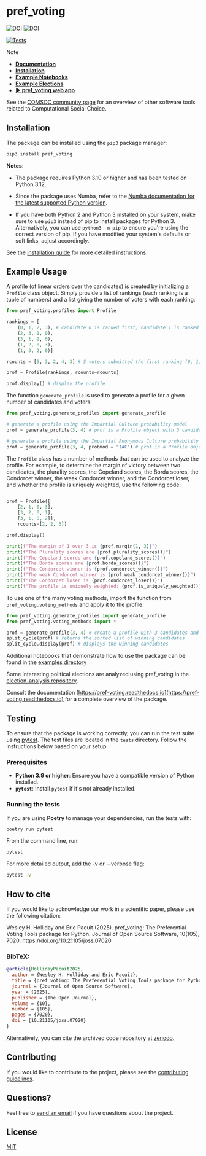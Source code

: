 pref_voting
==========
[![DOI](https://joss.theoj.org/papers/10.21105/joss.07020/status.svg)](https://doi.org/10.21105/joss.07020) [![DOI](https://zenodo.org/badge/578984957.svg)](https://doi.org/10.5281/zenodo.14675583)

[![Tests](https://github.com/voting-tools/pref_voting/actions/workflows/tests.yml/badge.svg)](https://github.com/voting-tools/pref_voting/actions/workflows/tests.yml)


> [!NOTE]
> - [**Documentation**](https://pref-voting.readthedocs.io/)
> - [**Installation**](https://pref-voting.readthedocs.io/en/latest/installation.html)  
> - [**Example Notebooks**](https://github.com/voting-tools/pref_voting/tree/main/examples)  
> - [**Example Elections**](https://github.com/voting-tools/election-analysis)
> - [**► pref_voting web app**](https://pref.tools/pref_voting/)

See the [COMSOC community page](https://comsoc-community.org/tools) for an overview of other software tools related to Computational Social Choice.

## Installation

The package can be installed using the ``pip3`` package manager:

```bash
pip3 install pref_voting
```
**Notes**: 
* The package requires Python 3.10 or higher and has been tested on Python 3.12.

* Since the package uses Numba, refer to the [Numba documentation for the latest supported Python version](https://numba.readthedocs.io/en/stable/user/installing.html#version-support-information).
* If you have both Python 2 and Python 3 installed on your system, make sure to use ``pip3`` instead of pip to install packages for Python 3. Alternatively, you can use ``python3 -m pip`` to ensure you're using the correct version of pip. If you have modified your system's defaults or soft links, adjust accordingly.

See the [installation guide](https://pref-voting.readthedocs.io/en/latest/installation.html) for more detailed instructions.

## Example Usage

A profile (of linear orders over the candidates) is created by initializing a `Profile` class object.  Simply provide a list of rankings (each ranking is a tuple of numbers) and a list giving the number of voters with each ranking:

```python
from pref_voting.profiles import Profile

rankings = [
    (0, 1, 2, 3), # candidate 0 is ranked first, candidate 1 is ranked second, candidate 2 is ranked 3rd, and candidate 3 is ranked last.
    (2, 3, 1, 0), 
    (3, 1, 2, 0), 
    (1, 2, 0, 3), 
    (1, 3, 2, 0)]

rcounts = [5, 3, 2, 4, 3] # 5 voters submitted the first ranking (0, 1, 2, 3), 3 voters submitted the second ranking, and so on.

prof = Profile(rankings, rcounts=rcounts)

prof.display() # display the profile
```

The function `generate_profile` is used to generate a profile for a given number of candidates and voters:  

```python
from pref_voting.generate_profiles import generate_profile

# generate a profile using the Impartial Culture probability model
prof = generate_profile(3, 4) # prof is a Profile object with 3 candidates and 4 voters

# generate a profile using the Impartial Anonymous Culture probability model
prof = generate_profile(3, 4, probmod = "IAC") # prof is a Profile object with 3 candidates and 4 voters 
```

The `Profile` class has a number of methods that can be used to analyze the profile. For example, to determine the margin of victory between two candidates, the plurality scores, the Copeland scores, the Borda scores, the Condorcet winner, the weak Condorcet winner, and the Condorcet loser, and whether the profile is uniquely weighted, use the following code:

```python

prof = Profile([
    [2, 1, 0, 3], 
    [3, 2, 0, 1], 
    [3, 1, 0, 2]], 
    rcounts=[2, 2, 3])

prof.display()

print(f"The margin of 1 over 3 is {prof.margin(1, 3)}")
print(f"The Plurality scores are {prof.plurality_scores()}")
print(f"The Copeland scores are {prof.copeland_scores()}")
print(f"The Borda scores are {prof.borda_scores()}")
print(f"The Condorcet winner is {prof.condorcet_winner()}")
print(f"The weak Condorcet winner is {prof.weak_condorcet_winner()}")
print(f"The Condorcet loser is {prof.condorcet_loser()}")
print(f"The profile is uniquely weighted: {prof.is_uniquely_weighted()}")

```

To use one of the many voting methods, import the function from `pref_voting.voting_methods` and apply it to the profile: 

```python
from pref_voting.generate_profiles import generate_profile
from pref_voting.voting_methods import *

prof = generate_profile(3, 4) # create a profile with 3 candidates and 4 voters
split_cycle(prof) # returns the sorted list of winning candidates
split_cycle.display(prof) # displays the winning candidates

```

Additional notebooks that demonstrate how to use the package can be found in the [examples directory](https://github.com/voting-tools/pref_voting/tree/main/examples)

Some interesting political elections are analyzed using pref_voting in the [election-analysis repository](https://github.com/voting-tools/election-analysis).

Consult the documentation [https://pref-voting.readthedocs.io](https://pref-voting.readthedocs.io) for a complete overview of the package. 


## Testing
 
To ensure that the package is working correctly, you can run the test suite using [pytest](https://docs.pytest.org/en/stable/). The test files are located in the `tests` directory. Follow the instructions below based on your setup.

### Prerequisites

- **Python 3.9 or higher**: Ensure you have a compatible version of Python installed.
- **`pytest`**: Install `pytest` if it's not already installed.

### Running the tests

If you are using **Poetry** to manage your dependencies, run the tests with:

```bash
poetry run pytest

```
 
From the command line, run:

```bash
pytest
```

For more detailed output, add the -v or --verbose flag:

```bash
pytest -v
```

## How to cite
 
If you would like to acknowledge our work in a scientific paper,
please use the following citation:

Wesley H. Holliday and Eric Pacuit (2025). pref_voting: The Preferential Voting Tools package for Python. Journal of Open Source Software, 10(105), 7020. https://doi.org/10.21105/joss.07020

### BibTeX:

```bibtex
@article{HollidayPacuit2025, 
  author = {Wesley H. Holliday and Eric Pacuit}, 
  title = {pref_voting: The Preferential Voting Tools package for Python}, 
  journal = {Journal of Open Source Software},
  year = {2025}, 
  publisher = {The Open Journal}, 
  volume = {10}, 
  number = {105}, 
  pages = {7020}, 
  doi = {10.21105/joss.07020}
}

```

Alternatively, you can cite the archived code repository
at [zenodo](https://doi.org/10.5281/zenodo.14675583).

## Contributing

If you would like to contribute to the project, please see the [contributing guidelines](CONTRIBUTING.md).

## Questions?

Feel free to [send an email](https://pacuit.org/) if you have questions about the project.

## License

[MIT](https://github.com/voting-tools/pref_voting/blob/main/LICENSE.txt)
